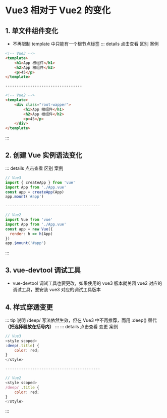# Vue3 相对于 Vue2 的变化
## 1. 单文件组件变化
- 不再限制 template 中只能有一个根节点标签
::: details 点击查看 区别 案例
```html
<!-- Vue3 -->
<template>
    <h1>App 根组件</h1>
    <h2>App 根组件</h2>
    <p>45</p>
</template>

----------------------------------

<!-- Vue2 -->
<template>
    <div class="root-wapper">
        <h1>App 根组件</h1>
        <h2>App 根组件</h2>
        <p>45</p>
    </div>
</template>
```
:::

## 2. 创建 Vue 实例语法变化
::: details 点击查看 区别 案例
```js
// Vue3
import { createApp } from 'vue'
import App from './App.vue'
const app = createApp(App)
app.mount('#app')

------------------------------------------

// Vue2
import Vue from 'vue'
import App from './App.vue'
const app = new Vue({
  render: h => h(App)
})
app.$mount('#app')
```
:::

## 3. vue-devtool 调试工具
- vue-devtool 调试工具也要更改，如果使用的 vue3 版本就关闭 vue2 对应的 调试工具，要安装 vue3 对应的调试工具版本

## 4. 样式穿透变更
::: tip 说明
/deep/ 写法依然生效，但在 Vue3 中不再推荐，而用 :deep() 替代 **（把选择器放在括号内）**
:::
::: details 点击查看 变更 案例
```js
// Vue3
<style scoped>
:deep(.title) {
    color: red;
}
</style>

------------------------------------------

// Vue2
<style scoped>
/deep/ .title {
    color: red;
}
</style>
```
:::